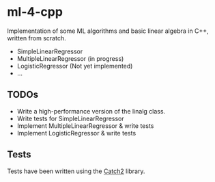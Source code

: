 # ml-4-cpp
Implementation of some ML algorithms and basic linear algebra in C++, written from scratch.

- SimpleLinearRegressor
- MultipleLinearRegressor (in progress)
- LogisticRegressor (Not yet implemented)
- ...

## TODOs
- Write a high-performance version of the linalg class.
- Write tests for SimpleLinearRegressor
- Implement MultipleLinearRegressor & write tests
- Implement LogisticRegressor & write tests

## Tests
Tests have been written using the [Catch2](https://github.com/catchorg/Catch2) library.
